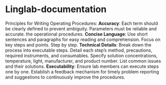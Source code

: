 # Linglab-documentation
Principles for Writing Operating Procedures:
**Accuracy**: 
Each term should be clearly defined to prevent ambiguity. 
Parameters must be reliable and accurate. 
the operational procedures.
**Concise Language**: 
Use short sentences and paragraphs for easy reading and comprehension. 
Focus on key steps and points. 
Step by step.
**Technical Details**: 
Break down the process into executable steps.
Detail each step’s method, precautions, required instruments, and consumables. 
Specify solution concentrations, temperature, light, manufacturer, and product number. 
List common issues and their solutions.
**Executability**: 
Ensure lab members can execute steps one by one. 
Establish a feedback mechanism for timely problem reporting and suggestions to continuously improve the procedures.
